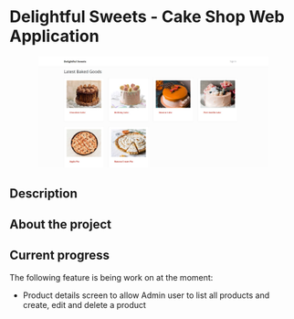 # Delightful Sweets - Cake Shop Web Application
<p align="center">
<img src="./Delightful_Sweet.jpg" width="80%">
</p>

## Description

## About the project


## Current progress
The following feature is being work on at the moment:
- Product details screen to allow Admin user to list all products and create, edit and delete a product
